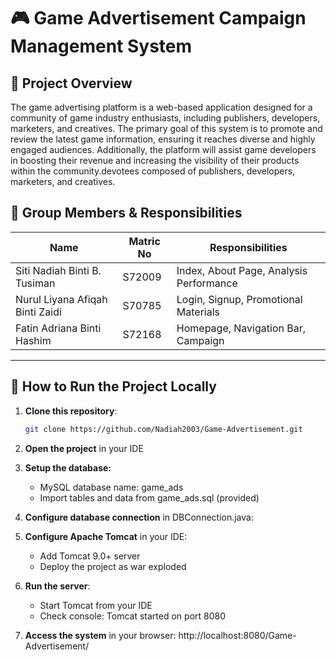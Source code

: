 # 🎮 Game Advertisement Campaign Management System

## 📌 Project Overview

The game advertising platform is a web-based application designed for a community of game industry enthusiasts, including publishers, developers, marketers, and creatives. The primary goal of this system is to promote and review the latest game information, ensuring it reaches diverse and highly engaged audiences. Additionally, the platform will assist game developers in boosting their revenue and increasing the visibility of their products within the community.devotees composed of publishers, developers, marketers, and creatives. 

## 👥 Group Members & Responsibilities

| Name                                    | Matric No | Responsibilities                        |
|-----------------------------------------|-----------|-----------------------------------------|
| Siti Nadiah Binti B. Tusiman            | S72009    | Index, About Page, Analysis Performance |
| Nurul Liyana Afiqah Binti Zaidi         | S70785    | Login, Signup, Promotional Materials    |
| Fatin Adriana Binti Hashim              | S72168    | Homepage, Navigation Bar, Campaign |

---

## 🚀 How to Run the Project Locally

1. **Clone this repository**:
   ```bash
   git clone https://github.com/Nadiah2003/Game-Advertisement.git
   
2. **Open the project** in your IDE

3. **Setup the database:**
    - MySQL database name: game_ads
    - Import tables and data from game_ads.sql (provided)
4. **Configure database connection** in DBConnection.java:

5. **Configure Apache Tomcat** in your IDE:
   - Add Tomcat 9.0+ server
   - Deploy the project as war exploded

6. **Run the server**:
   - Start Tomcat from your IDE
   - Check console: Tomcat started on port 8080

7. **Access the system** in your browser:
    http://localhost:8080/Game-Advertisement/
